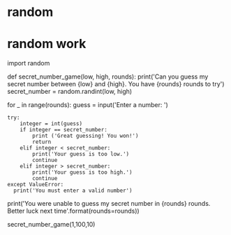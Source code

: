 # random
# random work
import random

def secret_number_game(low, high, rounds):
  print('Can you guess my secret number between {low} and {high}. You have {rounds} rounds to try')
  secret_number = random.randint(low, high)

  for _ in range(rounds):
    guess = input('Enter a number: ')

    try:
        integer = int(guess)
        if integer == secret_number:
            print ('Great guessing! You won!')
            return
        elif integer < secret_number: 
            print('Your guess is too low.')
            continue
        elif integer > secret_number: 
            print('Your guess is too high.')
            continue
    except ValueError:
      print('You must enter a valid number')
 
  print('You were unable to guess my secret number in {rounds} rounds. Better luck next time'.format(rounds=rounds))

secret_number_game(1,100,10)
